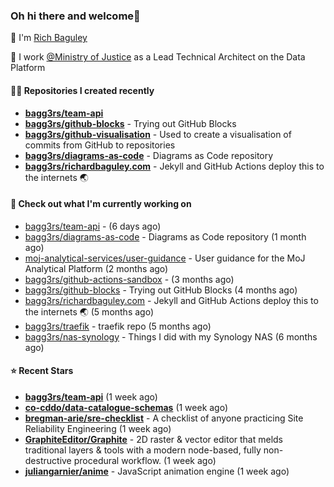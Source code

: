 ### Oh hi there and welcome👋

👐 I'm [Rich Baguley](https://richardbaguley.com/about)

🏢 I work [@Ministry of Justice](https://github.com/ministryofjustice) as a Lead Technical Architect on the Data Platform

#### 👨‍💻 Repositories I created recently
- **[bagg3rs/team-api](https://github.com/bagg3rs/team-api)**
- **[bagg3rs/github-blocks](https://github.com/bagg3rs/github-blocks)** - Trying out GitHub Blocks
- **[bagg3rs/github-visualisation](https://github.com/bagg3rs/github-visualisation)** - Used to create a visualisation of commits from GitHub to repositories
- **[bagg3rs/diagrams-as-code](https://github.com/bagg3rs/diagrams-as-code)** - Diagrams as Code repository
- **[bagg3rs/richardbaguley.com](https://github.com/bagg3rs/richardbaguley.com)** - Jekyll and GitHub Actions deploy this to the internets 🌏

#### 👷 Check out what I'm currently working on

- [bagg3rs/team-api](https://github.com/bagg3rs/team-api) -  (6 days ago)
- [bagg3rs/diagrams-as-code](https://github.com/bagg3rs/diagrams-as-code) - Diagrams as Code repository (1 month ago)
- [moj-analytical-services/user-guidance](https://github.com/moj-analytical-services/user-guidance) - User guidance for the MoJ Analytical Platform (2 months ago)
- [bagg3rs/github-actions-sandbox](https://github.com/bagg3rs/github-actions-sandbox) -  (3 months ago)
- [bagg3rs/github-blocks](https://github.com/bagg3rs/github-blocks) - Trying out GitHub Blocks (4 months ago)
- [bagg3rs/richardbaguley.com](https://github.com/bagg3rs/richardbaguley.com) - Jekyll and GitHub Actions deploy this to the internets 🌏 (5 months ago)
- [bagg3rs/traefik](https://github.com/bagg3rs/traefik) - traefik repo (5 months ago)
- [bagg3rs/nas-synology](https://github.com/bagg3rs/nas-synology) - Things I did with my Synology NAS (6 months ago)

#### ⭐ Recent Stars


- **[bagg3rs/team-api](https://github.com/bagg3rs/team-api)** (1 week ago)
- **[co-cddo/data-catalogue-schemas](https://github.com/co-cddo/data-catalogue-schemas)** (1 week ago)
- **[bregman-arie/sre-checklist](https://github.com/bregman-arie/sre-checklist)** - A checklist of anyone practicing Site Reliability Engineering (1 week ago)
- **[GraphiteEditor/Graphite](https://github.com/GraphiteEditor/Graphite)** - 2D raster &amp; vector editor that melds traditional layers &amp; tools with a modern node-based, fully non-destructive procedural workflow. (1 week ago)
- **[juliangarnier/anime](https://github.com/juliangarnier/anime)** - JavaScript animation engine (1 week ago)
